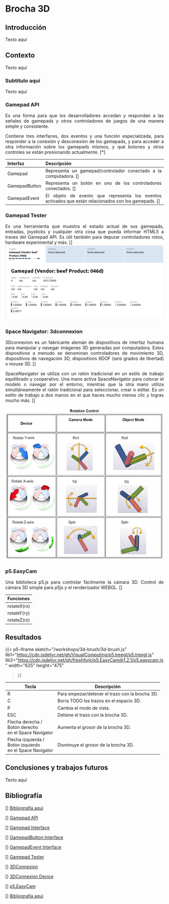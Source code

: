 # Brocha 3D

## Introducción
<div style="text-align: justify">
Texto aquí
</div>

## Contexto
<div style="text-align: justify">
Texto aquí
</div>

### Subtitulo aquí
<div style="text-align: justify">
Texto aquí
</div>

### Gamepad API
<div style="text-align: justify">
Es una forma para que los desarrolladores accedan y respondan a las señales de gamepads y otros controladores de juegos de una manera simple y consistente.

Contiene tres interfaces, dos eventos y una función especializada, para responder a la conexión y desconexión de los gamepads, y para acceder a otra información sobre los gamepads mismos, y qué botones y otros controles se están presionando actualmente. [*]

| Interfaz | Descripción |
|---|---|
| Gamepad | Representa un gamepad/controlador conectado a la computadora. [] |
| GamepadButton | Representa un botón en uno de los controladores conectados. [] |
| GamepadEvent | El objeto de evento que representa los eventos activados que están relacionados con los gamepads. [] |
</div>

### Gamepad Tester
<div style="text-align: justify">
Es una herramienta que muestra el estado actual de sus gamepads, entradas, joysticks y cualquier otra cosa que pueda informar HTML5 a traves del Gamepad API. Es útil también para depurar controladores rotos, hardware experimental y más. []
</div>

<div>
<img src='/workshops/3d-brush/gamepad-tester-example.png' alt='Gamepad Tester'/>
</div>

### Space Navigator: 3dconnexion
<div style="text-align: justify">
3Dconnexion es un fabricante alemán de dispositivos de interfaz humana para manipular y navegar imágenes 3D generadas por computadora. Estos dispositivos a menudo se denominan controladores de movimiento 3D, dispositivos de navegación 3D, dispositivos 6DOF (seis grados de libertad) o mouse 3D. []

SpaceNavigator se utiliza con un ratón tradicional en un estilo de trabajo equilibrado y cooperativo. Una mano activa SpaceNavigator para colocar el modelo o navegar por el entorno, mientras que la otra mano utiliza simultáneamente el ratón tradicional para seleccionar, crear o editar. Es un estilo de trabajo a dos manos en el que haces mucho menos clic y logras mucho más. []
</div>

<div>
<img src='/workshops/3d-brush/3DConx_RotationControl_TS.png' alt='Space Navigator'/>
</div>

### p5.EasyCam
<div style="text-align: justify">
Una biblioteca p5.js para controlar fácilmente la cámara 3D. Control de cámara 3D simple para p5js y el renderizador WEBGL. []

| Funciones |
|---|
| rotateX(rx) |
| rotateY(ry) |
| rotateZ(rz) |
</div>

## Resultados
{{< p5-iframe sketch="/workshops/3d-brush/3d-brush.js"
   lib1="https://cdn.jsdelivr.net/gh/VisualComputing/p5.treegl/p5.treegl.js"
   lib2="https://cdn.jsdelivr.net/gh/freshfork/p5.EasyCam@1.2.1/p5.easycam.js"
   width="625" height="475"
>}}

| Tecla | Descripción |
|---|---|
| R | Para empezar/detener el trazo con la brocha 3D. |
| C | Borra TODO los trazos en el espacio 3D. |
| P | Cambia el modo de vista. |
| ESC | Detiene el trazo con la brocha 3D. |
| Flecha derecha /<br/>Botón derecho <br/>en el Space Navigator | Aumenta el grosor de la brocha 3D. |
| Flecha izquierda /<br/>Botón izquierdo <br/>en el Space Navigator | Disminuye el grosor de la brocha 3D. |

## Conclusiones y trabajos futuros
<div style="text-align: justify">
Texto aquí
</div>

## Bibliografía
[]
[Bibliografía aquí](link-here)

[]
[Gamepad API](link-here)

[]
[Gamepad Interface](https://developer.mozilla.org/en-US/docs/Web/API/Gamepad)

[]
[GamepadButton Interface](https://developer.mozilla.org/en-US/docs/Web/API/GamepadButton)

[]
[GamepadEvent Interface](https://developer.mozilla.org/en-US/docs/Web/API/GamepadEvent)

[]
[Gamepad Tester](https://gamepad-tester.com/)

[]
[3DConnexion](https://en.wikipedia.org/wiki/3Dconnexion)

[]
[3DConnexion Device](https://support.tekla.com/help/tekla-structures/not-version-specific/3dconnexion-feature)

[]
[p5.EasyCam](https://github.com/freshfork/p5.EasyCam)

[]
[Bibliografía aquí](link-here)